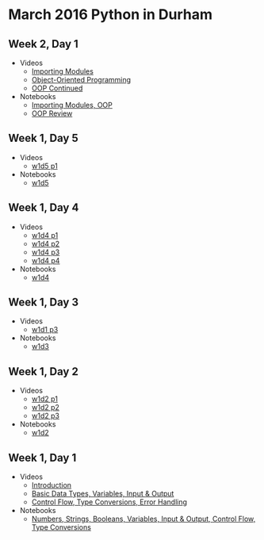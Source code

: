 # March 2016 Python in Durham

## Week 2, Day 1

- Videos
    - [Importing Modules](https://youtu.be/Xzk51M57yto)
    - [Object-Oriented Programming](https://youtu.be/GOU4Z1QR2t4)
    - [OOP Continued](https://youtu.be/f1jOQ1W_XGY)
- Notebooks
    - [Importing Modules, OOP](https://github.com/tiyd-python-2016-02/course-resources/blob/master/week2/w2d1.ipynb)
    - [OOP Review](https://github.com/tiyd-python-2016-02/course-resources/blob/master/week2/w2d1-review.ipynb)

## Week 1, Day 5

- Videos
    - [w1d5 p1](https://youtu.be/jmL33C4deek)
- Notebooks
    - [w1d5](https://github.com/tiyd-python-2016-02/course-resources/blob/master/week1/w1d5.ipynb)

## Week 1, Day 4

- Videos
    - [w1d4 p1](https://youtu.be/Lhq0vC3cRXk)
    - [w1d4 p2](https://youtu.be/YYxRb1LyWw0)
    - [w1d4 p3](https://youtu.be/AchwbxyCf_s)
    - [w1d4 p4](https://youtu.be/G3Bsecnx8Ng)
- Notebooks
    - [w1d4](https://github.com/tiyd-python-2016-02/course-resources/blob/master/week1/w1d4.ipynb)

## Week 1, Day 3

- Videos
    - [w1d1 p3](https://youtu.be/F8ZU2i3lhsk)
- Notebooks
    - [w1d3](https://github.com/tiyd-python-2016-02/course-resources/blob/master/week1/w1d3.ipynb)

## Week 1, Day 2

- Videos
    - [w1d2 p1](https://youtu.be/m0qtlNGHjAo)
    - [w1d2 p2](https://youtu.be/8U0u3jdIEVE)
    - [w1d2 p3](https://youtu.be/LcVkha-93LM)
- Notebooks
    - [w1d2](https://github.com/tiyd-python-2016-02/course-resources/blob/master/week1/w1d2.ipynb)

## Week 1, Day 1

- Videos
    - [Introduction](https://youtu.be/i5KDYD80ALg)
    - [Basic Data Types, Variables, Input & Output](https://youtu.be/bq2hCKgq4tw)
    - [Control Flow, Type Conversions, Error Handling](https://youtu.be/F8ZU2i3lhsk)
- Notebooks
    - [Numbers, Strings, Booleans, Variables, Input & Output, Control Flow, Type Conversions](https://github.com/tiyd-python-2016-02/course-resources/blob/master/week1/w1d1.ipynb)

